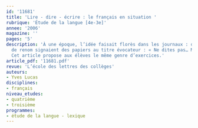 ```yaml
---
id: '11681'
title: 'Lire - dire - écrire : le français en situation '
rubrique: 'Étude de la langue [4e-3e]'
annee: '2006'
magazine: ''
pages: '5'
description: 'À une époque, l’idée faisait florès dans les journaux : des grammairiens
  de renom signaient des papiers au titre évocateur : « Ne dites pas… Mais dites… »
  Cet article propose aux élèves le même genre d’exercices.'
article_pdf: '11681.pdf'
revue: 'L’école des lettres des collèges'
auteurs:
- Yves Lucas
disciplines:
- français
niveau_etudes:
- quatrième
- troisième
programmes:
- étude de la langue - lexique
---
```

